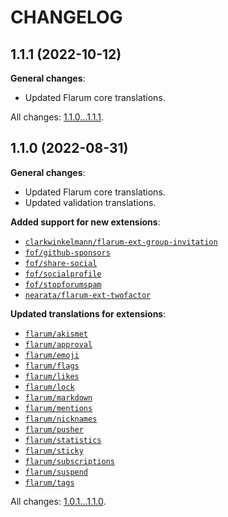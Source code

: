 CHANGELOG
=========


1.1.1 (2022-10-12)
------------------

**General changes**:

* Updated Flarum core translations.


All changes: [1.1.0...1.1.1](https://github.com/flarum-lang/swedish/compare/1.1.0...1.1.1).


1.1.0 (2022-08-31)
------------------

**General changes**:

* Updated Flarum core translations.
* Updated validation translations.


**Added support for new extensions**:

* [`clarkwinkelmann/flarum-ext-group-invitation`](https://github.com/clarkwinkelmann/flarum-ext-group-invitation)
* [`fof/github-sponsors`](https://github.com/FriendsOfFlarum/github-sponsors)
* [`fof/share-social`](https://github.com/FriendsOfFlarum/share-social)
* [`fof/socialprofile`](https://github.com/FriendsOfFlarum/socialprofile)
* [`fof/stopforumspam`](https://github.com/FriendsOfFlarum/stopforumspam)
* [`nearata/flarum-ext-twofactor`](https://github.com/Nearata/flarum-ext-twofactor)


**Updated translations for extensions**:

* [`flarum/akismet`](https://github.com/flarum/akismet)
* [`flarum/approval`](https://github.com/flarum/approval)
* [`flarum/emoji`](https://github.com/flarum/emoji)
* [`flarum/flags`](https://github.com/flarum/flags)
* [`flarum/likes`](https://github.com/flarum/likes)
* [`flarum/lock`](https://github.com/flarum/lock)
* [`flarum/markdown`](https://github.com/flarum/markdown)
* [`flarum/mentions`](https://github.com/flarum/mentions)
* [`flarum/nicknames`](https://github.com/flarum/nicknames)
* [`flarum/pusher`](https://github.com/flarum/pusher)
* [`flarum/statistics`](https://github.com/flarum/statistics)
* [`flarum/sticky`](https://github.com/flarum/sticky)
* [`flarum/subscriptions`](https://github.com/flarum/subscriptions)
* [`flarum/suspend`](https://github.com/flarum/suspend)
* [`flarum/tags`](https://github.com/flarum/tags)


All changes: [1.0.1...1.1.0](https://github.com/flarum-lang/swedish/compare/1.0.1...1.1.0).


